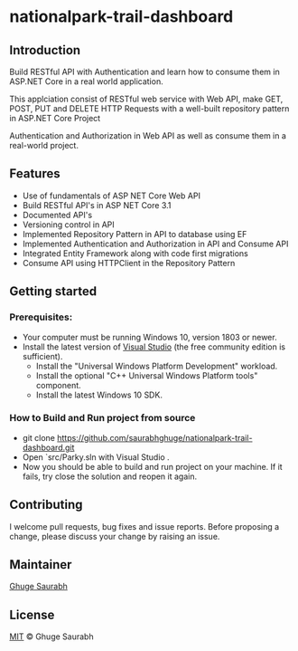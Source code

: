# nationalpark-trail-dashboard


## Introduction
Build RESTful API with Authentication and learn how to consume them in ASP.NET Core in a real world application.

This applciation consist of RESTful web service with Web API, make GET, POST, PUT and DELETE HTTP Requests with a well-built repository pattern in ASP.NET Core Project

Authentication and Authorization in Web API as well as consume them in a real-world project.

## Features

- Use of  fundamentals of ASP NET Core Web API
- Build RESTful API's in ASP NET Core 3.1
- Documented API's
- Versioning control in API
- Implemented Repository Pattern in API to database using EF
- Implemented Authentication and Authorization in API and Consume API
- Integrated Entity Framework along with code first migrations
- Consume API using HTTPClient in the Repository Pattern

## Getting started
### Prerequisites:
- Your computer must be running Windows 10, version 1803 or newer.
- Install the latest version of [Visual Studio](https://developer.microsoft.com/en-us/windows/downloads) (the free community edition is sufficient).
  - Install the "Universal Windows Platform Development" workload.
  - Install the optional "C++ Universal Windows Platform tools" component.
  - Install the latest Windows 10 SDK.

### How to Build and Run project from source

- git clone https://github.com/saurabhghuge/nationalpark-trail-dashboard.git
- Open `src/Parky.sln with Visual Studio .
- Now you should be able to build and run project on your machine. If it fails, try close the solution and reopen it again.


## Contributing
I welcome pull requests, bug fixes and issue reports. Before proposing a change, please discuss your change by raising an issue.

## Maintainer 

[Ghuge Saurabh](https://www.linkedin.com/in/saurabh-ghuge-02a681176/)

## License

[MIT](LICENSE) © Ghuge Saurabh
